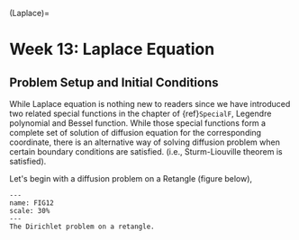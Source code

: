 (Laplace)=
# Week 13:  Laplace Equation  
## Problem Setup and Initial Conditions
While Laplace equation is nothing new to readers since we have introduced two related special functions in the chapter of {ref}`SpecialF`, Legendre polynomial and Bessel function. While those special functions form a complete set of solution of diffusion equation for the corresponding coordinate, there is an alternative way of solving diffusion problem when certain boundary conditions are satisfied. (i.e., Sturm-Liouville theorem is satisfied). 


Let's begin with a diffusion problem on a Retangle (figure below),


```{figure} Dirichlet.png
---
name: FIG12
scale: 30%
---
The Dirichlet problem on a retangle. 
```   